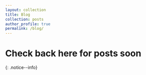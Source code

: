 ```yaml
---
layout: collection
title: Blog
collection: posts
author_profile: true
permalink: /blog/
---
```

# Check back here for posts soon
{: .notice--info}